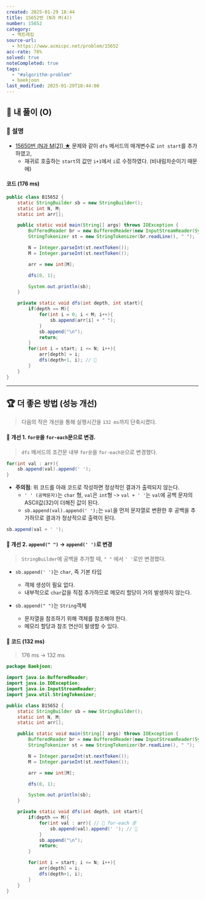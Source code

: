 ```yaml
---
created: 2025-01-29 18:44
title: 15652번 (N과 M(4))
number: 15652
category:
  - 백트래킹
source-url:
  - https://www.acmicpc.net/problem/15652
acc-rate: 78%
solved: true
noteCompleted: true
tags:
  - "#algorithm-problem"
  - baekjoon
last_modified: 2025-01-29T18:44:00
---
```

## 💁 내 풀이 (O)
### 🍪 설명
- [15650번 (N과 M(2)) ★](https://github.com/M1nKyu/Coding-Challenges/blob/main/Baekjoon/%EB%B0%B1%ED%8A%B8%EB%9E%98%ED%82%B9/15650%EB%B2%88%20(N%EA%B3%BC%20M(2))%20%E2%98%85.md) 문제와 같이 `dfs` 메서드의 매개변수로 `int start`를 추가하였고, 
	- 재귀로 호출하는 `start`의 값만 `i+1`에서 `i`로 수정하였다. (비내림차순이기 때문에) 

#### 코드 (176 ms)
```java
public class B15652 {
    static StringBuilder sb = new StringBuilder();
    static int N, M;
    static int arr[];

    public static void main(String[] args) throws IOException {
        BufferedReader br = new BufferedReader(new InputStreamReader(System.in));
        StringTokenizer st = new StringTokenizer(br.readLine(), " ");

        N = Integer.parseInt(st.nextToken());
        M = Integer.parseInt(st.nextToken());

        arr = new int[M];

        dfs(0, 1);

        System.out.println(sb);
    }

    private static void dfs(int depth, int start){
        if(depth == M){
            for(int i = 0; i < M; i++){
                sb.append(arr[i] + " ");
            }
            sb.append("\n");
            return;
        }
        for(int i = start; i <= N; i++){
            arr[depth] = i;
            dfs(depth+1, i); // 📌
        }
    }
}
```
---
## 🏆 더 좋은 방법 (성능 개선)
> 다음의 작은 개선을 통해 실행시간을 `132 ms`까지 단축시켰다.

#### 🍬 개선 1. `for문`을 `for-each`문으로 변경.
> `dfs` 메서드의 조건문 내부 `for문`을 `for-each문`으로 변경했다.
```java
for(int val : arr){
	sb.append(val).append(' ');
}
```
- **주의점**: 위 코드를 아래 코드로 작성하면 정상적인 결과가 출력되지 않는다.
	- `' ' (공백문자)`는 `char` 형, `val`은 `int`형 -> `val + ' '`는 `val`에 공백 문자의 ASCII값(32)이 더해진 값이 된다.
	- `sb.append(val).append(' ');`는 `val`을 먼저 문자열로 변환한 후 공백을 추가하므로 결과가 정상적으로 출력이 된다.
```java
sb.append(val + ' '); 
```

#### 🍬 개선 2. `append(" ")` -> `append(' ')`로 변경
> `StringBuilder`에 공백을 추가할 때, `" "` 에서 `' '`로만 변경했다.

- `sb.append(' ')`는 `char`, 즉 기본 타입 
	- 객체 생성이 필요 없다.  
	- 내부적으로 `char`값을 직접 추가하므로 메모리 할당이 거의 발생하지 않는다.

- `sb.append(" ")`는 `String`객체
	- 문자열을 참조하기 위해 객체를 참조해야 한다.
	- 메모리 할당과 참조 연산이 발생할 수 있다.

#### 🍬 코드 (132 ms)
> 176 ms -> 132 ms
```java
package Baekjoon;

import java.io.BufferedReader;
import java.io.IOException;
import java.io.InputStreamReader;
import java.util.StringTokenizer;

public class B15652 {
    static StringBuilder sb = new StringBuilder();
    static int N, M;
    static int arr[];

    public static void main(String[] args) throws IOException {
        BufferedReader br = new BufferedReader(new InputStreamReader(System.in));
        StringTokenizer st = new StringTokenizer(br.readLine(), " ");

        N = Integer.parseInt(st.nextToken());
        M = Integer.parseInt(st.nextToken());

        arr = new int[M];

        dfs(0, 1);

        System.out.println(sb);
    }

    private static void dfs(int depth, int start){
        if(depth == M){
            for(int val : arr){ // 📌 for-each 문
				sb.append(val).append(' '); // 📌
            }
            sb.append("\n");
            return;
        }

        for(int i = start; i <= N; i++){
            arr[depth] = i;
            dfs(depth+1, i);
        }
    }
}
```


